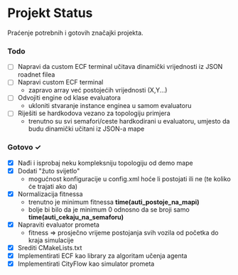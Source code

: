 # Projekt Status

Praćenje potrebnih i gotovih značajki projekta.

### Todo

- [ ] Napravi da custom ECF terminal učitava dinamički vrijednosti iz JSON roadnet filea
- [ ] Napravi custom ECF terminal
    - zapravo array već postojećih vrijednosti (X,Y...)
- [ ] Odvojiti engine od klase evaluatora
    - ukloniti stvaranje instance enginea u samom evaluatoru
- [ ] Riješiti se hardkodova vezano za topologiju primjera
    - trenutno su svi semafori/ceste hardkodirani u evaluatoru, umjesto da budu dinamički učitani iz JSON-a mape

### Gotovo ✓

- [X] Nađi i isprobaj neku kompleksniju topologiju od demo mape
- [x] Dodati "žuto svijetlo"
    - mogućnost konfiguracije u config.xml hoće li postojati ili ne (te koliko će trajati ako da)
- [x] Normalizacija fitnessa
    - trenutno je minimum fitnessa **time(auti_postoje_na_mapi)**
    - bolje bi bilo da je minimum 0 odnosno da se broji samo **time(auti_cekaju_na_semaforu)**
- [x] Napraviti evaluator prometa
    - fitness => prosječno vrijeme postojanja svih vozila od početka do kraja simulacije
- [x] Srediti CMakeLists.txt
- [x] Implementirati ECF kao library za algoritam učenja agenta
- [x] Implementirati CityFlow kao simulator prometa
